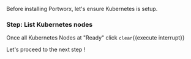 Before installing Portworx, let's ensure Kubernetes is setup.

### Step: List Kubernetes nodes

Once all Kubernetes Nodes at "Ready" click ```clear```{{execute interrupt}}

Let's proceed to the next step !